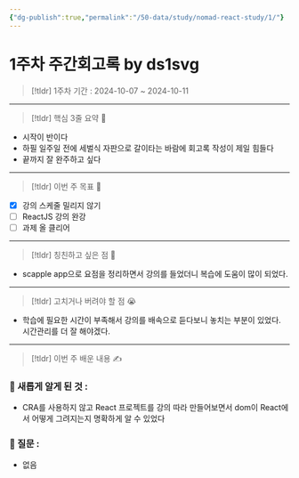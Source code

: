 ```yaml
---
{"dg-publish":true,"permalink":"/50-data/study/nomad-react-study/1/"}
---
```


# 1주차 주간회고록 by ds1svg

> [!tldr] 1주차
> 기간 : 2024-10-07 ~ 2024-10-11

---

> [!tldr]  핵심 3줄 요약 💖
- 시작이 반이다
- 하필 일주일 전에 세벌식 자판으로 갈이타는 바람에 회고록 작성이 제일 힘들다
- 끝까지 잘 완주하고 싶다

---

> [!tldr]  이번 주 목표 🎯
- [x] 강의 스케줄 밀리지 않기
- [ ] ReactJS 강의 완강
- [ ] 과제 올 클리어

---

> [!tldr] 칭친하고 싶은 점 👏
- scapple app으로 요점을 정리하면서 강의를 들었더니 복습에 도움이 많이 되었다.

---

> [!tldr] 고치거나 버려야 할 점 😭
- 학습에 필요한 시간이 부족해서 강의를 배속으로 듣다보니 놓치는 부분이 있었다. 시간관리를 더 잘 해야겠다.

---

> [!tldr]  이번 주 배운 내용 ✍️

### 🤩 새롭게 알게 된 것 :
- CRA를 사용하지 않고 React 프로젝트를 강의 따라 만들어보면서 dom이 React에서 어떻게 그려지는지 명확하게 알 수 있었다

### 🤔 질문 :
- 없음
